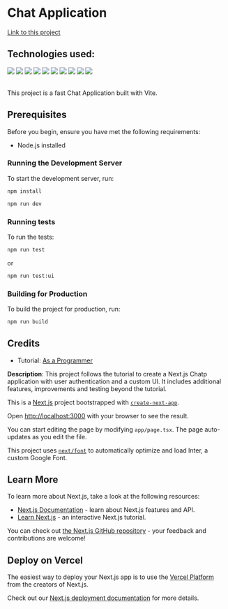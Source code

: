 # Chat Application

[Link to this project](https://fast-chat-app.vercel.app/)

## Technologies used:

   <div>
    <a><img src="https://img.shields.io/badge/Node.js-5FA04E.svg?style=for-the-badge&logo=nodedotjs&logoColor=white"target="_blank">
    <a><img src="https://img.shields.io/badge/TypeScript-3178C6.svg?style=for-the-badge&logo=TypeScript&logoColor=white" target="_blank">
    <a><img src="https://img.shields.io/badge/React-61DAFB.svg?style=for-the-badge&logo=React&logoColor=black" target="_blank">
    <a><img src="https://img.shields.io/badge/Next.js-000000.svg?style=for-the-badge&logo=nextdotjs&logoColor=white" target="_blank">
    <a><img src="https://img.shields.io/badge/Redis-FF4438.svg?style=for-the-badge&logo=Redis&logoColor=white" target="_blank">
    <a><img src="https://img.shields.io/badge/Upstash-00E9A3.svg?style=for-the-badge&logo=Upstash&logoColor=white" target="_blank">
    <a><img src="https://img.shields.io/badge/shadcn/ui-000000.svg?style=for-the-badge&logo=shadcn/ui&logoColor=white" target="_blank">
    <a><img src="https://img.shields.io/badge/Tailwind%20CSS-06B6D4.svg?style=for-the-badge&logo=Tailwind-CSS&logoColor=white" target="_blank">
    <a><img src="https://img.shields.io/badge/Vitest-6E9F18.svg?style=for-the-badge&logo=Vitest&logoColor=white" target="_blank">
    <a><img src="https://img.shields.io/badge/Testing%20Library-E33332.svg?style=for-the-badge&logo=Testing-Library&logoColor=white" target="_blank">
   </div>
   <br/>

This project is a fast Chat Application built with Vite.

## Prerequisites

Before you begin, ensure you have met the following requirements:

- Node.js installed

### Running the Development Server

To start the development server, run:

```bash
npm install

```

```bash
npm run dev

```

### Running tests

To run the tests:

```bash
npm run test

```

or

```bash
npm run test:ui

```

### Building for Production

To build the project for production, run:

```bash
npm run build

```

## Credits

- Tutorial: [As a Programmer](https://www.youtube.com/watch?v=0Kzd4k1YuCA&list=PLwRsZG_asExIPj1OtmARKCyuehyWJZW6s&index=2&ab_channel=AsaProgrammer)

**Description**: This project follows the tutorial to create a Next.js Chatp application with user authentication and a custom UI. It includes additional features, improvements and testing beyond the tutorial.

This is a [Next.js](https://nextjs.org/) project bootstrapped with [`create-next-app`](https://github.com/vercel/next.js/tree/canary/packages/create-next-app).

Open [http://localhost:3000](http://localhost:3000) with your browser to see the result.

You can start editing the page by modifying `app/page.tsx`. The page auto-updates as you edit the file.

This project uses [`next/font`](https://nextjs.org/docs/basic-features/font-optimization) to automatically optimize and load Inter, a custom Google Font.

## Learn More

To learn more about Next.js, take a look at the following resources:

- [Next.js Documentation](https://nextjs.org/docs) - learn about Next.js features and API.
- [Learn Next.js](https://nextjs.org/learn) - an interactive Next.js tutorial.

You can check out [the Next.js GitHub repository](https://github.com/vercel/next.js/) - your feedback and contributions are welcome!

## Deploy on Vercel

The easiest way to deploy your Next.js app is to use the [Vercel Platform](https://vercel.com/new?utm_medium=default-template&filter=next.js&utm_source=create-next-app&utm_campaign=create-next-app-readme) from the creators of Next.js.

Check out our [Next.js deployment documentation](https://nextjs.org/docs/deployment) for more details.
